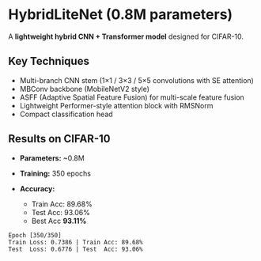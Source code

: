 

# HybridLiteNet (0.8M parameters)

A **lightweight hybrid CNN + Transformer model** designed for CIFAR-10.

## Key Techniques

* Multi-branch CNN stem (1×1 / 3×3 / 5×5 convolutions with SE attention)
* MBConv backbone (MobileNetV2 style)
* ASFF (Adaptive Spatial Feature Fusion) for multi-scale feature fusion
* Lightweight Performer-style attention block with RMSNorm
* Compact classification head

## Results on CIFAR-10

* **Parameters:** \~0.8M
* **Training:** 350 epochs
* **Accuracy:**

  * Train Acc: 89.68%
  * Test Acc: 93.06%
  * Best Acc **93.11%**
```
Epoch [350/350]
Train Loss: 0.7386 | Train Acc: 89.68%
Test  Loss: 0.6776 | Test  Acc: 93.06%
```



